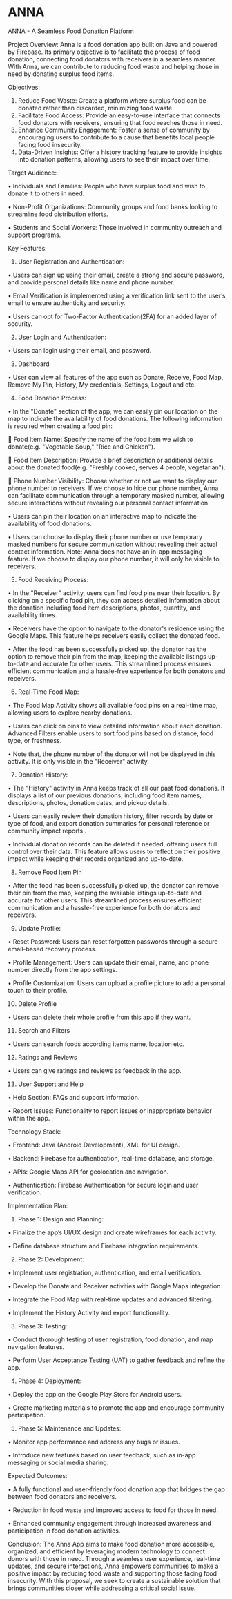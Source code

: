 # ANNA
ANNA - A Seamless Food Donation Platform

Project Overview:
Anna is a food donation app built on Java and powered by Firebase. Its primary objective is to facilitate the process of food donation, connecting food donators with receivers in a seamless manner. With Anna, we can contribute to reducing food waste and helping those in need by donating surplus food items.

Objectives:
1.	Reduce Food Waste: Create a platform where surplus food can be donated rather than discarded, minimizing food waste.
2.	Facilitate Food Access: Provide an easy-to-use interface that connects food donators with receivers, ensuring that food reaches those in need.
3.	Enhance Community Engagement: Foster a sense of community by encouraging users to contribute to a cause that benefits local people facing food insecurity.
4.	Data-Driven Insights: Offer a history tracking feature to provide insights into donation patterns, allowing users to see their impact over time.

Target Audience:

•	Individuals and Families: People who have surplus food and wish to donate it to others in need.

•	Non-Profit Organizations: Community groups and food banks looking to streamline food distribution efforts.

•	Students and Social Workers: Those involved in community outreach and support programs.

Key Features:

1.	User Registration and Authentication:

•	Users can sign up using their email, create a strong and secure password, and provide personal details like name and phone number.

•	Email Verification is implemented using a verification link sent to the user’s email to ensure authenticity and security.

•	Users can opt for Two-Factor Authentication(2FA) for an added layer of security.

2.	User Login and Authentication:

•	Users can login using their email, and password.

3.	Dashboard

•	User can view all features of the app such as Donate, Receive, Food Map, Remove My Pin, History, My credentials, Settings, Logout and etc.

4.	Food Donation Process:

•	In the "Donate" section of the app, we can easily pin our location on the map to indicate the availability of food donations. The following information is required when creating a food pin:

	Food Item Name: Specify the name of the food item we wish to donate(e.g. "Vegetable Soup," "Rice and Chicken").

	Food Item Description: Provide a brief description or additional details about the donated food(e.g. "Freshly cooked, serves 4 people, vegetarian").

	Phone Number Visibility: Choose whether or not we want to display our phone number to receivers. If we choose to hide our phone number, Anna can facilitate communication through a temporary masked number, allowing secure interactions without revealing our personal contact information.

•	Users can pin their location on an interactive map to indicate the availability of food donations.

•	Users can choose to display their phone number or use temporary masked numbers for secure communication without revealing their actual contact information.
Note: Anna does not have an in-app messaging feature. If we choose to display our phone number, it will only be visible to receivers.

5.	Food Receiving Process:

•	In the "Receiver" activity, users can find food pins near their location. By clicking on a specific food pin, they can access detailed information about the donation including food item descriptions, photos, quantity, and availability times.

•	Receivers have the option to navigate to the donator's residence using the Google Maps. This feature helps receivers easily collect the donated food.

•	After the food has been successfully picked up, the donator has the option to remove their pin from the map, keeping the available listings up-to-date and accurate for other users. This streamlined process ensures efficient communication and a hassle-free experience for both donators and receivers.

6.	Real-Time Food Map:

•	The Food Map Activity shows all available food pins on a real-time map, allowing users to explore nearby donations.

•	Users can click on pins to view detailed information about each donation. Advanced Filters enable users to sort food pins based on distance, food type, or freshness.

•	Note that, the phone number of the donator will not be displayed in this activity. It is only visible in the "Receiver" activity.

7.	Donation History:

•	The "History" activity in Anna keeps track of all our past food donations. It displays a list of our previous donations, including food item names, descriptions, photos, donation dates, and pickup details.

•	Users can easily review their donation history, filter records by date or type of food, and export donation summaries for personal reference or community impact reports .

•	Individual donation records can be deleted if needed, offering users full control over their data. This feature allows users to reflect on their positive impact while keeping their records organized and up-to-date.

8.	Remove Food Item Pin

•	After the food has been successfully picked up, the donator can remove their pin from the map, keeping the available listings up-to-date and accurate for other users. This streamlined process ensures efficient communication and a hassle-free experience for both donators and receivers.

9.	Update Profile:

•	Reset Password: Users can reset forgotten passwords through a secure email-based recovery process.

•	Profile Management: Users can update their email, name, and phone number directly from the app settings.

•	Profile Customization: Users can upload a profile picture to add a personal touch to their profile.

10.	Delete Profile

•	Users can delete their whole profile from this app if they want.

11.	Search and Filters

•	Users can search foods according items name, location etc.

12.	Ratings and Reviews

•	Users can give ratings and reviews as feedback in the app.

13.	User Support and Help

•	Help Section: FAQs and support information.

•	Report Issues: Functionality to report issues or inappropriate behavior within the app.

Technology Stack:

•	Frontend: Java (Android Development), XML for UI design.

•	Backend: Firebase for authentication, real-time database, and storage.

•	APIs: Google Maps API for geolocation and navigation.

•	Authentication: Firebase Authentication for secure login and user verification.


Implementation Plan:
1.	Phase 1: Design and Planning:

•	Finalize the app’s UI/UX design and create wireframes for each activity.

•	Define database structure and Firebase integration requirements.

2.	Phase 2: Development:

•	Implement user registration, authentication, and email verification.

•	Develop the Donate and Receiver activities with Google Maps integration.

•	Integrate the Food Map with real-time updates and advanced filtering.

•	Implement the History Activity and export functionality.

3.	Phase 3: Testing:

•	Conduct thorough testing of user registration, food donation, and map navigation features.

•	Perform User Acceptance Testing (UAT) to gather feedback and refine the app.

4.	Phase 4: Deployment:

•	Deploy the app on the Google Play Store for Android users.

•	Create marketing materials to promote the app and encourage community participation.

5.	Phase 5: Maintenance and Updates:

•	Monitor app performance and address any bugs or issues.

•	Introduce new features based on user feedback, such as in-app messaging or social media sharing.

Expected Outcomes:

•	A fully functional and user-friendly food donation app that bridges the gap between food donators and receivers.

•	Reduction in food waste and improved access to food for those in need.

•	Enhanced community engagement through increased awareness and participation in food donation activities.

Conclusion:
The Anna App aims to make food donation more accessible, organized, and efficient by leveraging modern technology to connect donors with those in need. Through a seamless user experience, real-time updates, and secure interactions, Anna empowers communities to make a positive impact by reducing food waste and supporting those facing food insecurity. With this proposal, we seek to create a sustainable solution that brings communities closer while addressing a critical social issue.




